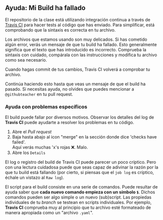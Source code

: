 ## Ayuda: Mi Build ha fallado

El repositorio de la clase está utilizando integración continua a través de [Travis CI](https://travis-ci.org) para hacer tests al código que has enviado. Para simplificar, está comprobando que la sintaxis es correcta en tu archivo.

Los archivos que estamos usando son muy delicados. Si has cometido algún error, verás un mensaje de que tu build ha fallado. Esto generalmente significa que el texto que has introducido es incorrecto. Comprueba la sintaxis con cuidado, compárala con las instrucciones y modifica tu archivo como sea necesario.

Cuando hagas commit de tus cambios, Travis CI volverá a comprobar tu archivo.

Continúa haciendo esto hasta que veas un mensaje de que el build ha pasado. Si necesitas ayuda, no olvides que puedes mencionar a `@githubteacher` en tu pull request.

### Ayuda con problemas específicos

El build puede fallar por diversos motivos. Observar los detalles del log de **Travis CI** puede ayudarte a resolver los problemas en tu código.

1. Abre el _Pull request_
2. Baja hasta abajo al icon "merge" en la sección donde dice 'checks have failed'.  
  Aquí verás muchas 'x's rojas :x:. Malo.  
3. Abre los `Details`  

El log o registro del build de Travis CI puede parecer un poco críptico. Pero con una lectura cuidadosa puede que seas capaz de adivinar la razón por la que tu build está fallando (por cierto, si piensas que el `job log` es críptico, échale un vistazo al `Raw log`).

El script para el build consiste en una serie de comandos. Puede resultar de ayuda saber que **cada nuevo comando empieza con un símbolo `$`**. Dichos comandos pueden ser algo simple o un nuevo (sub)script. Las propiedas individuales de tu _branch_ se testean en scripts individuales. Por ejemplo, **Travis CI** comprueba muy al principio que tu archivo esté formateado de manera apropiada como un "archivo `.yaml`".
